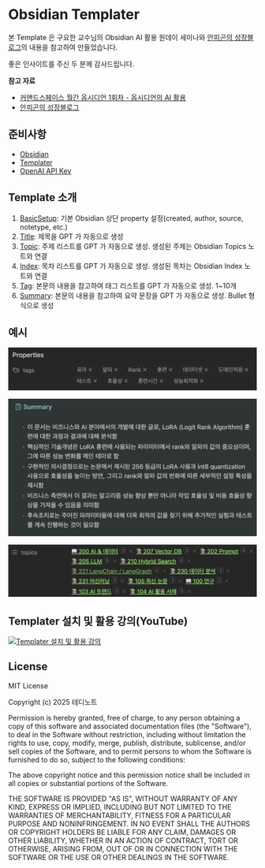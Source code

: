 # Obsidian Templater

본 Template 은 구요한 교수님의 Obsidian AI 활용 원데이 세미나와 [안피곤의 성장블로그](https://anpigon.tistory.com/484)의 내용을 참고하여 만들었습니다.

좋은 인사이트를 주신 두 분께 감사드립니다.

**참고 자료**

- [커맨드스페이스 월간 옵시디언 1회차 - 옵시디언의 AI 활용](https://youtu.be/GXVh4JI2xd8?si=4649TyzEmEkoraCj)
- [안피곤의 성장블로그](https://anpigon.tistory.com/484)

## 준비사항

- [Obsidian](https://obsidian.md/download)
- [Templater](https://github.com/SilentVoid13/Templater)
- [OpenAI API Key](https://platform.openai.com/settings/organization/api-keys)

## Template 소개

1. [BasicSetup](./templates/Template-01-BasicSetup.md): 기본 Obsidian 상단 property 설정(created, author, source, notetype, etc.)
2. [Title](./templates/Template-02-Title.md): 제목을 GPT 가 자동으로 생성
3. [Topic](./templates/Template-03-Topic.md): 주제 리스트를 GPT 가 자동으로 생성. 생성된 주제는 Obsidian Topics 노트와 연결
4. [Index](./templates/Template-04-Index.md): 목차 리스트를 GPT 가 자동으로 생성. 생성된 목차는 Obsidian Index 노트와 연결
5. [Tag](./templates/Template-05-Tag.md): 본문의 내용을 참고하여 태그 리스트를 GPT 가 자동으로 생성. 1~10개
6. [Summary](./templates/Template-06-Summary.md): 본문의 내용을 참고하여 요약 문장을 GPT 가 자동으로 생성. Bullet 형식으로 생성

## 예시

![태그 자동 생성](./assets/tags.png)

![요약 자동 생성](./assets/summary.png)

![주제 자동 생성](./assets/topics.png)

## Templater 설치 및 활용 강의(YouTube)

[![Templater 설치 및 활용 강의](https://i3.ytimg.com/vi/GXVh4JI2xd8/hqdefault.jpg)](https://youtu.be/GXVh4JI2xd8?si=GLw67A1-CL2vN1mk&t=5219)

## License

MIT License

Copyright (c) 2025 테디노트

Permission is hereby granted, free of charge, to any person obtaining a copy
of this software and associated documentation files (the "Software"), to deal
in the Software without restriction, including without limitation the rights
to use, copy, modify, merge, publish, distribute, sublicense, and/or sell
copies of the Software, and to permit persons to whom the Software is
furnished to do so, subject to the following conditions:

The above copyright notice and this permission notice shall be included in all
copies or substantial portions of the Software.

THE SOFTWARE IS PROVIDED "AS IS", WITHOUT WARRANTY OF ANY KIND, EXPRESS OR
IMPLIED, INCLUDING BUT NOT LIMITED TO THE WARRANTIES OF MERCHANTABILITY,
FITNESS FOR A PARTICULAR PURPOSE AND NONINFRINGEMENT. IN NO EVENT SHALL THE
AUTHORS OR COPYRIGHT HOLDERS BE LIABLE FOR ANY CLAIM, DAMAGES OR OTHER
LIABILITY, WHETHER IN AN ACTION OF CONTRACT, TORT OR OTHERWISE, ARISING FROM,
OUT OF OR IN CONNECTION WITH THE SOFTWARE OR THE USE OR OTHER DEALINGS IN THE
SOFTWARE.
